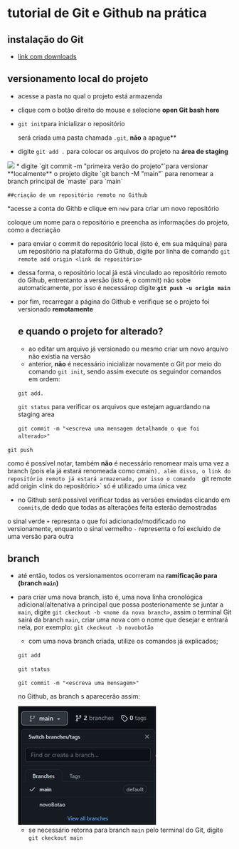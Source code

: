 # tutorial de Git e Github na prática 

## instalação do Git
* [link com downloads](https://git-scm.com/downloads)

## versionamento local do projeto
* acesse a pasta no qual o projeto está armazenda
* clique com o botão direito do mouse e selecione **open Git bash here**
* `git init`para inicializar o repositório 

  será criada uma pasta chamada `.git`, **não** a apague**
* digite `git add .` para colocar os arquivos do projeto na **área de staging**
<img src="https://i1.wp.com/www.markus-gattol.name/misc/mm/si/content/git_git_add.png">
*  digite `git commit -m "primeira verão do projeto"`para versionar **localmente** o projeto
   digite  `git banch  -M "main"` para renomear a branch  principal de `maste` para `main`

    ##criação de um repositório remoto no Github
  *acesse a conta do Githb e clique em `new` para criar um novo repositório

  coloque um nome para o repositório e preencha as informações do projeto, como a decriação
  * para enviar o commit do repositório local (isto é, em sua máquina) para um repositório
  na plataforma do Github, digite por linha de comando `git remote add origin <link do
  repositório>`

* dessa forma, o repositório local já está vinculado ao repositório remoto do Gihub,
  entrentanto a versão (isto é, o commit) não sobe automaticamente, por isso é necessárop
  digite:**`git push -u origin main`**
* por fim, recarregar a página do Github e verifique se o projeto foi versionado **remotamente**

  ## e quando o projeto for alterado?

  * ao editar um arquivo já versionado ou mesmo criar um novo arquivo não existia na versão
  * anterior, **não** é necessário inicializar novamente o Git por meio do comando `git init`, sendo assim execute os seguindor comandos em ordem:
  
  `git add.`

  `git status` para verificar os arquivos que estejam aguardando na staging area

  `git commit -m "<escreva uma mensagem detalhamdo o que foi alterado>"`

 `git push`

 como é possível notar, também **não** é necessário renomear mais uma vez a branch (pois
 ela já estará renomeada como  cmain`), além disso, o link do repositório remoto já estará
 armazenado, por isso o comando  `git remote add origin <link do repositório>` só é
 utilizado uma única vez

  * no Github será possível verificar todas as versões enviadas clicando em `commits`,de dedo que todas as alterações feita esterão demostradas
  
  o sinal verde `+` represnta o que foi adicionado/modificado no versionamente, enquanto o
  sinal vermelho `-` representa o foi excluido de uma versão para outra 

  ## branch

  * até então, todos os versionamentos ocorreram na **ramificação para (branch `main`)**
  * para criar uma nova branch, isto é, uma nova linha cronológica adicional/altenativa a 
    principal que possa posterionamente se juntar a `main`, digite `git ckeckout -b <nome da nova branch>`, assim o terminal Git sairá da branch `main`, criar uma nova com o nome que desejar e entrará nela, por exemplo: `git ckeckout -b novobotão`
    * com uma nova branch criada, utilize os comandos já explicados;
  
    `git add`

    `git status`

    `git commit -m "<escreva uma mensagem>"`

     no Github, as branch s aparecerão assim:

    <img src="img/imgBranch.png">

    * se necessário retorna para branch `main` pelo terminal do Git, digite  `git ckeckout main`
    
    